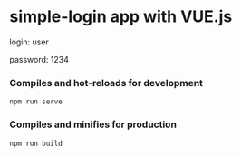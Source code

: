 # simple-login app with VUE.js

login: user

password: 1234

### Compiles and hot-reloads for development
```
npm run serve
```
### Compiles and minifies for production
```
npm run build
```
